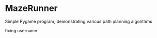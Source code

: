 # MazeRunner
 Simple Pygame program, demonstrating various path planning algorithms


fixing username